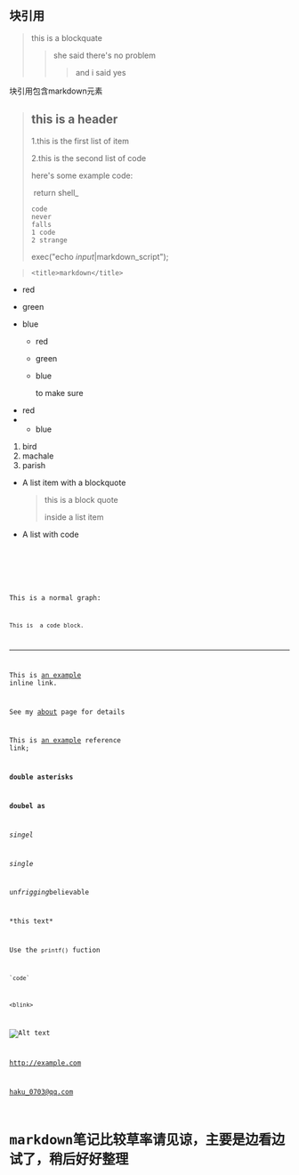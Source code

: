 ## 块引用

> this is a blockquate
>
> > she said there's no problem
> >
> > > and i said yes

块引用包含markdown元素

> ## this is a header
>
> 1.this is the first list of item
>
> 2.this is the second list of code
>
> here's some example code:
>
> ​	return shell_
>
> ```
> code
> never
> falls
> 1	code
> 2	strange
> ```
>
> exec("echo $input|$markdown_script");

> 
>
> `<title>markdown</title>`

+ red

+ green

+ blue

  * red

  * green

  * blue

    to make sure

- red
- - blue

1. bird
2. machale
3. parish

- A list item with a blockquote

  > this is a block quote
  >
  > inside a list item

- A list with code

  ​		<code goes here>

This is a normal graph:

	This is  a code block.

---

This is [an example](http://example.com/"title") inline link.

See my [about](/about/) page for details

This is [an example][id] reference link;

[id]:http://example.com

**double asterisks**

__doubel as__

*singel*

_single_

un*frigging*believable

\*this text\*

Use the `printf()` fuction

`` `code` ``

`<blink>`

![Alt text](/path/to/image.jpg "optional title")

<http://example.com>

<haku_0703@qq.com>



# markdown笔记比较草率请见谅，主要是边看边试了，稍后好好整理




